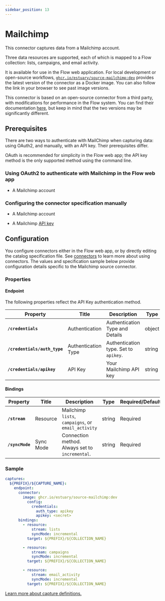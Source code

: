 ```yaml
---
sidebar_position: 13
---
```


# Mailchimp

This connector captures data from a Mailchimp account.

Three data resources are supported, each of which is mapped to a Flow collection: lists, campaigns, and email activity.

It is available for use in the Flow web application. For local development or open-source workflows, [`ghcr.io/estuary/source-mailchimp:dev`](https://ghcr.io/estuary/source-mailchimp:dev) provides the latest version of the connector as a Docker image. You can also follow the link in your browser to see past image versions.

This connector is based on an open-source connector from a third party, with modifications for performance in the Flow system.
You can find their documentation [here](https://docs.airbyte.com/integrations/sources/mailchimp),
but keep in mind that the two versions may be significantly different.

## Prerequisites

There are two ways to authenticate with MailChimp when capturing data: using OAuth2, and manually, with an API key.
Their prerequisites differ.

OAuth is recommended for simplicity in the Flow web app;
the API key method is the only supported method using the command line.

### Using OAuth2 to authenticate with Mailchimp in the Flow web app

* A Mailchimp account

### Configuring the connector specification manually

* A Mailchimp account

* A Mailchimp [API key](https://mailchimp.com/developer/marketing/guides/quick-start/#generate-your-api-key)

## Configuration

You configure connectors either in the Flow web app, or by directly editing the catalog specification file.
See [connectors](../../../concepts/connectors.md#using-connectors) to learn more about using connectors. The values and specification sample below provide configuration details specific to the Mailchimp source connector.

### Properties

#### Endpoint

The following properties reflect the API Key authentication method.

| Property | Title | Description | Type | Required/Default |
|---|---|---|---|---|
| **`/credentials`** | Authentication  | Authentication Type and Details | object | Required |
| **`/credentials/auth_type`** | Authentication Type | Authentication type. Set to `apikey`.  | string | Required |
| **`/credentials/apikey`** | API Key | Your Mailchimp API key | string | Required |

#### Bindings

| Property | Title | Description | Type | Required/Default |
|---|---|---|---|---|
| **`/stream`** | Resource | Mailchimp `lists`, `campaigns`, or `email_activity` | string | Required |
| **`/syncMode`** | Sync Mode | Connection method. Always set to `incremental`. | string | Required |

### Sample

```yaml
captures:
  ${PREFIX}/${CAPTURE_NAME}:
    endpoint:
      connector:
        image: ghcr.io/estuary/source-mailchimp:dev
          config:
            credentials:
              auth_type: apikey
              apikey: <secret>
      bindings:
        - resource:
            stream: lists
            syncMode: incremental
          target: ${PREFIX}/${COLLECTION_NAME}

        - resource:
            stream: campaigns
            syncMode: incremental
          target: ${PREFIX}/${COLLECTION_NAME}

        - resource:
            stream: email_activity
            syncMode: incremental
          target: ${PREFIX}/${COLLECTION_NAME}
```

[Learn more about capture definitions.](../../../concepts/captures.md#pull-captures)